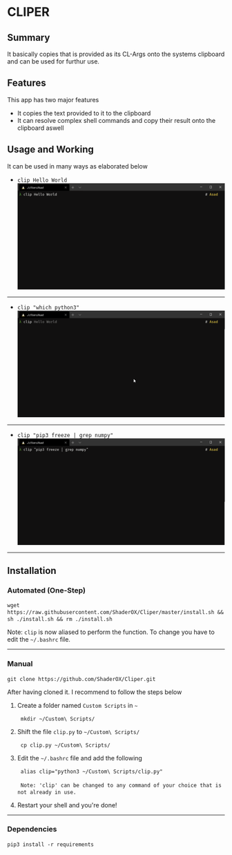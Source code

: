 # CLIPER 

## Summary
It basically copies that is provided as its CL-Args onto the systems clipboard and can be used for furthur use.

## Features
This app has two major features
- It copies the text provided to it to the clipboard
- It can resolve complex shell commands and copy their result onto the clipboard aswell


## Usage and Working
It can be used in many ways as elaborated below
- `clip Hello World`
![Exmaple1](images/basic.gif)
___
- `clip "which python3"`
![Exmaple1](images/python3.gif)
___

- `clip "pip3 freeze | grep numpy"`
![Exmaple1](images/numpy.gif)
___


## Installation
### Automated (One-Step)
    wget https://raw.githubusercontent.com/ShaderOX/Cliper/master/install.sh && sh ./install.sh && rm ./install.sh

Note: `clip` is now aliased to perform the function. To change you have to edit the `~/.bashrc` file.  
___
### Manual 
    git clone https://github.com/ShaderOX/Cliper.git

After having cloned it. I recommend to follow the steps below
1. Create a folder named `Custom Scripts` in `~`

        mkdir ~/Custom\ Scripts/
2. Shift the file `clip.py` to `~/Custom\ Scripts/`

        cp clip.py ~/Custom\ Scripts/
3. Edit the `~/.bashrc` file and add the following

        alias clip="python3 ~/Custom\ Scripts/clip.py"
        
        Note: 'clip' can be changed to any command of your choice that is not already in use.
4. Restart your shell and you're done!

___
### Dependencies
    pip3 install -r requirements